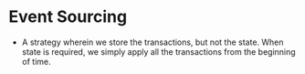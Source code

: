 # Event Sourcing
- A strategy wherein we store the transactions, but not the state. When state is required, we simply apply all the transactions from the beginning of time.
<!--stackedit_data:
eyJoaXN0b3J5IjpbLTMxMTE5OTgxOF19
-->